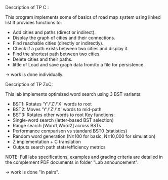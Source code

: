 Description of TP C :

 This program implements some of basics of road map system using linked list
 It provides functions to:
   - Add cities and paths (direct or indirect).
   - Display the graph of cities and their connections.
   - Find reachable cities (directly or indirectly).
   - Check if a path exists between two cities and display it.
   - Find the shortest path between two cities.
   - Delete cities and their paths.
   - little of Load and save graph data from/to a file for persistence.
     
->  work is done individually.

Description of TP ZxC:

 This lab implements optimized word search using 3 BST variants:
   - BST1: Rotates 'Y'/'Z'/'X' words to root
   - BST2: Moves 'Y'/'Z'/'X' words to mid-path
   - BST3: Rotates other words to root
 Key functions:
   - Single-word search (letter-based BST selection)
   - Range search [Word1,Word2] across BSTs
   - Performance comparison vs standard BST0 (statistics)
   - Random word generation (N≥100 for basic, N≥10,000 for simulation)
   - Z implementation + C translation
   - Outputs search path stats/efficiency metrics
     
NOTE: Full labs specifications, examples and grading criteria are detailed in the complement PDF documents in folder "Lab announcement".

 -> work is done "in pairs".
